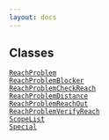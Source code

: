 ```yaml
---
layout: docs
---
```

## Classes

<a href="../object/ReachProblem.html#ReachProblem"
target="main"><code>ReachProblem</code></a>  
<a href="../object/ReachProblemBlocker.html#ReachProblemBlocker"
target="main"><code>ReachProblemBlocker</code></a>  
<a href="../object/ReachProblemCheckReach.html#ReachProblemCheckReach"
target="main"><code>ReachProblemCheckReach</code></a>  
<a href="../object/ReachProblemDistance.html#ReachProblemDistance"
target="main"><code>ReachProblemDistance</code></a>  
<a href="../object/ReachProblemReachOut.html#ReachProblemReachOut"
target="main"><code>ReachProblemReachOut</code></a>  
<a href="../object/ReachProblemVerifyReach.html#ReachProblemVerifyReach"
target="main"><code>ReachProblemVerifyReach</code></a>  
<a href="../object/ScopeList.html#ScopeList"
target="main"><code>ScopeList</code></a>  
<a href="../object/Special.html#Special"
target="main"><code>Special</code></a>  
